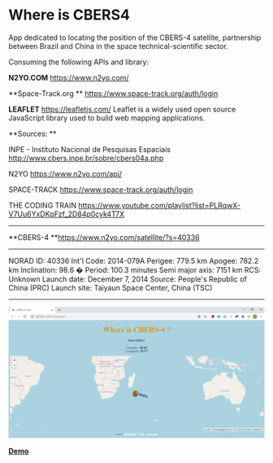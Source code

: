 # Where is CBERS4



App dedicated to locating the position of the CBERS-4 satellite, partnership between Brazil and China in the space technical-scientific sector.



Consuming the following APIs and library:

**N2YO.COM**
https://www.n2yo.com/

**Space-Track.org **
https://www.space-track.org/auth/login


**LEAFLET**
https://leafletjs.com/
Leaflet is a widely used open source JavaScript library used to build web mapping applications.



**Sources:
**

INPE - Instituto Nacional de Pesquisas Espaciais
http://www.cbers.inpe.br/sobre/cbers04a.php

N2YO
https://www.n2yo.com/api/

SPACE-TRACK
https://www.space-track.org/auth/login

THE CODING TRAIN
https://www.youtube.com/playlist?list=PLRqwX-V7Uu6YxDKpFzf_2D84p0cyk4T7X




_______________________________________________________
**CBERS-4
**https://www.n2yo.com/satellite/?s=40336
_______________________________________________________

NORAD ID: 40336 
Int'l Code: 2014-079A 
Perigee: 779.5 km 
Apogee: 782.2 km 
Inclination: 98.6 � 
Period: 100.3 minutes 
Semi major axis: 7151 km 
RCS: Unknown 
Launch date: December 7, 2014
Source: People's Republic of China (PRC)
Launch site: Taiyaun Space Center, China (TSC)

_______________________________________________________

![](https://raw.githubusercontent.com/danielfbrg/danielfbrg.github.io/master/cbers04/Screenshot.png)

[**Demo**](https://danielfbrg.github.io/cbers04/)
